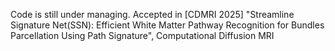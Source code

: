 Code is still under managing. Accepted in [CDMRI 2025] "Streamline Signature Net(SSN): Efficient White Matter Pathway Recognition for Bundles Parcellation Using Path Signature", Computational Diffusion MRI
